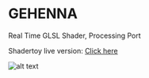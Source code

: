# GEHENNA
Real Time GLSL Shader, Processing Port

Shadertoy live version: [Click here](https://www.shadertoy.com/view/3stBDr)

![alt text](x "Gehenna, preview")